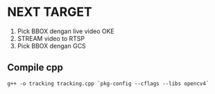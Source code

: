 # NEXT TARGET 
1. Pick BBOX dengan live video OKE
2. STREAM video to RTSP
3. Pick BBOX dengan GCS

## Compile cpp
```shell
g++ -o tracking tracking.cpp `pkg-config --cflags --libs opencv4`
```